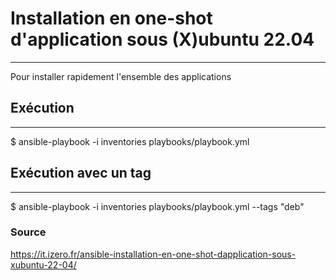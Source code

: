 # Installation en one-shot d'application sous (X)ubuntu 22.04
-----------------
Pour installer rapidement l'ensemble des applications


## Exécution
-----------------
$ ansible-playbook -i inventories playbooks/playbook.yml


## Exécution avec un tag
-----------------
$ ansible-playbook -i inventories playbooks/playbook.yml --tags "deb"


### Source
https://it.izero.fr/ansible-installation-en-one-shot-dapplication-sous-xubuntu-22-04/
